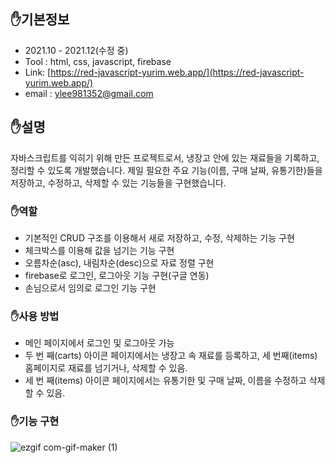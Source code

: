 ## ✋기본정보

- 2021.10 - 2021.12(수정 중)
- Tool : html, css, javascript, firebase
- Link: [https://red-javascript-yurim.web.app/](https://red-javascript-yurim.web.app/)
- email : ylee981352@gmail.com

## ✋설명

자바스크립트를 익히기 위해 만든 프로젝트로서, 냉장고 안에 있는 재료들을 기록하고, 정리할 수 있도록 개발했습니다. 제일 필요한 주요 기능(이름, 구매 날짜, 유통기한)들을 저장하고, 수정하고, 삭제할 수 있는 기능들을 구현했습니다.

### ✋역할

- 기본적인 CRUD 구조를 이용해서 새로 저장하고, 수정, 삭제하는 기능 구현
- 체크박스를 이용해 값을 넘기는 기능 구현
- 오름차순(asc), 내림차순(desc)으로 자료 정렬 구현
- firebase로 로그인, 로그아웃 기능 구현(구글 연동)
- 손님으로서 임의로 로그인 기능 구현

### ✋사용 방법

- 메인 페이지에서 로그인 및 로그아웃 가능
- 두 번 째(carts) 아이콘 페이지에서는 냉장고 속 재료를 등록하고, 세 번째(items) 홈페이지로 재료를 넘기거나, 삭제할 수 있음.
- 세 번 째(items) 아이콘 페이지에서는 유통기한 및 구매 날짜, 이름을 수정하고 삭제할 수 있음.

### ✋기능 구현
![ezgif com-gif-maker (1)](https://user-images.githubusercontent.com/87302599/171440062-c367efe8-82ca-4641-9bbb-0a91eb5b14d3.gif)

